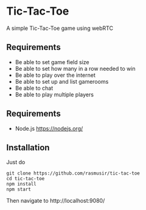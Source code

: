 # Tic-Tac-Toe
A simple Tic-Tac-Toe game using webRTC
## Requirements
- Be able to set game field size
- Be able to set how many in a row needed to win
- Be able to play over the internet
- Be able to set up and list gamerooms
- Be able to chat
- Be able to play multiple players

## Requirements
- Node.js https://nodejs.org/
## Installation
Just do
```
git clone https://github.com/rasmusir/tic-tac-toe
cd tic-tac-toe
npm install
npm start
```
Then navigate to http://localhost:9080/